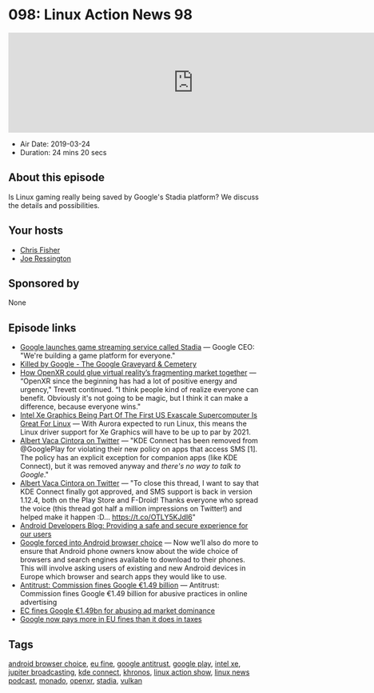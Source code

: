 # 098: Linux Action News 98

<iframe src="https://player.fireside.fm/v2/DAcK9LdX+tCkMWnUe?theme=dark" width="740" height="200" frameborder="0" scrolling="no"></iframe>

* Air Date: 2019-03-24
* Duration: 24 mins 20 secs

## About this episode

Is Linux gaming really being saved by Google's Stadia platform? We discuss the details and possibilities. 

## Your hosts
* [Chris Fisher](https://linuxactionnews.com/hosts/chris)
* [Joe Ressington](https://linuxactionnews.com/hosts/joe)

## Sponsored by

None



## Episode links

  * [Google launches game streaming service called Stadia](https://arstechnica.com/gaming/2019/03/google-jumps-into-gaming-with-google-stadia-streaming-service/ "Google launches game streaming service called Stadia") — Google CEO: "We're building a game platform for everyone."
  * [Killed by Google - The Google Graveyard & Cemetery](https://killedbygoogle.com/ "Killed by Google - The Google Graveyard & Cemetery")
  * [How OpenXR could glue virtual reality’s fragmenting market together](https://arstechnica.com/gaming/2019/03/how-openxr-could-glue-together-virtual-realitys-fragmenting-market/ "How OpenXR could glue virtual reality’s fragmenting market together") — “OpenXR since the beginning has had a lot of positive energy and urgency," Trevett continued. “I think people kind of realize everyone can benefit. Obviously it's not going to be magic, but I think it can make a difference, because everyone wins."
  * [Intel Xe Graphics Being Part Of The First US Exascale Supercomputer Is Great For Linux](https://www.phoronix.com/scan.php?page=news_item&px=Intel-Xe-Graphics-%20Good-News "Intel Xe Graphics Being Part Of The First US Exascale Supercomputer Is Great For Linux") — With Aurora expected to run Linux, this means the Linux driver support for Xe Graphics will have to be up to par by 2021. 
  * [Albert Vaca Cintora on Twitter](https://twitter.com/albertvaka/status/1107924633750253568 "Albert Vaca Cintora on Twitter") — "KDE Connect has been removed from @GooglePlay for violating their new policy on apps that access SMS [1]. The policy has an explicit exception for companion apps (like KDE Connect), but it was removed anyway and *there's no way to talk to Google*."
  * [Albert Vaca Cintora on Twitter](https://twitter.com/albertvaka/status/1108648884056834048 "Albert Vaca Cintora on Twitter") — "To close this thread, I want to say that KDE Connect finally got approved, and SMS support is back in version 1.12.4, both on the Play Store and F-Droid! Thanks everyone who spread the voice (this thread got half a million impressions on Twitter!) and helped make it happen :D… https://t.co/OTLY5KJdI6"
  * [Android Developers Blog: Providing a safe and secure experience for our users](https://android-developers.googleblog.com/2018/10/providing-safe-and-secure-experience.html "Android Developers Blog: Providing a safe and secure experience for our users")
  * [Google forced into Android browser choice](https://www.blog.google/around-the-globe/google-europe/supporting-choice-and-competition-europe/ "Google forced into Android browser choice") — Now we’ll also do more to ensure that Android phone owners know about the wide choice of browsers and search engines available to download to their phones. This will involve asking users of existing and new Android devices in Europe which browser and search apps they would like to use.
  * [Antitrust: Commission fines Google €1.49 billion](http://europa.eu/rapid/press-release_IP-19-1770_en.htm "Antitrust: Commission fines Google €1.49 billion") — Antitrust: Commission fines Google €1.49 billion for abusive practices in online advertising
  * [EC fines Google €1.49bn for abusing ad market dominance](https://www.computerweekly.com/news/252459886/EC-fines-Google-149bn-for-abusing-ad-market-dominance "EC fines Google €1.49bn for abusing ad market dominance")
  * [Google now pays more in EU fines than it does in taxes](https://www.theinquirer.net/inquirer/news/3070503/google-now-pays-more-in-eu-fines-than-it-does-in-taxes "Google now pays more in EU fines than it does in taxes")



## Tags

[android browser choice](https://linuxactionnews.com/tags/android%20browser%20choice), [eu fine](https://linuxactionnews.com/tags/eu%20fine), [google antitrust](https://linuxactionnews.com/tags/google%20antitrust), [google play](https://linuxactionnews.com/tags/google%20play), [intel xe](https://linuxactionnews.com/tags/intel%20xe), [jupiter broadcasting](https://linuxactionnews.com/tags/jupiter%20broadcasting), [kde connect](https://linuxactionnews.com/tags/kde%20connect), [khronos](https://linuxactionnews.com/tags/khronos), [linux action show](https://linuxactionnews.com/tags/linux%20action%20show), [linux news podcast](https://linuxactionnews.com/tags/linux%20news%20podcast), [monado](https://linuxactionnews.com/tags/monado), [openxr](https://linuxactionnews.com/tags/openxr), [stadia](https://linuxactionnews.com/tags/stadia), [vulkan](https://linuxactionnews.com/tags/vulkan)